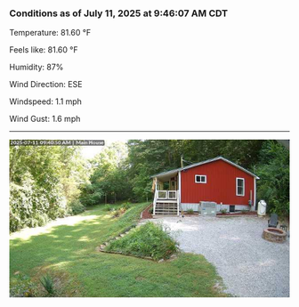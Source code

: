 ### Conditions as of July 11, 2025 at 9:46:07 AM CDT 

Temperature: 81.60 &deg;F

Feels like: 81.60 &deg;F

Humidity: 87%

Wind Direction: ESE

Windspeed: 1.1 mph

Wind Gust: 1.6 mph

---

<img src="./images/latest.jpeg"/>

